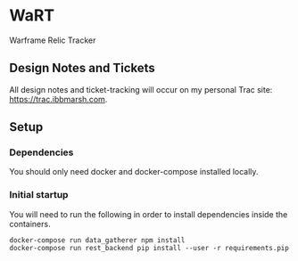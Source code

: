 # WaRT
Warframe Relic Tracker

## Design Notes and Tickets
All design notes and ticket-tracking will occur on my personal Trac site: https://trac.ibbmarsh.com.

## Setup

### Dependencies
You should only need docker and docker-compose installed locally.

### Initial startup
You will need to run the following in order to install dependencies inside the containers.
```
docker-compose run data_gatherer npm install
docker-compose run rest_backend pip install --user -r requirements.pip
```
